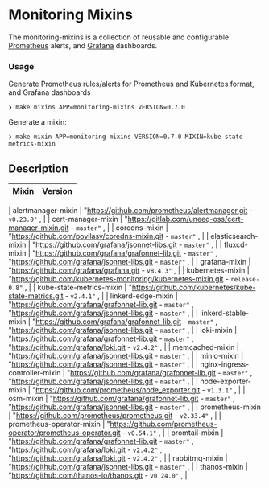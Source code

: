 # Monitoring Mixins

The monitoring-mixins is a collection of reusable and configurable
[Prometheus](https://prometheus.io/) alerts, and [Grafana](https://grafana.com)
dashboards.

### Usage

Generate Prometheus rules/alerts for Prometheus and Kubernetes format, and Grafana dashboards

```shell
❯ make mixins APP=monitoring-mixins VERSION=0.7.0
```

Generate a mixin:

```shell
❯ make mixin APP=monitoring-mixins VERSION=0.7.0 MIXIN=kube-state-metrics-mixin
```

## Description

| Mixin | Version |
|-------|:-------:|
<!-- BEGIN_MIXINS_DOC -->
| alertmanager-mixin | "https://github.com/prometheus/alertmanager.git - `v0.23.0"` , |
| cert-manager-mixin | "https://gitlab.com/uneeq-oss/cert-manager-mixin.git - `master"` , |
| coredns-mixin | "https://github.com/povilasv/coredns-mixin.git - `master"` , |
| elasticsearch-mixin | "https://github.com/grafana/jsonnet-libs.git - `master"` , |
| fluxcd-mixin | "https://github.com/grafana/grafonnet-lib.git - `master"` , "https://github.com/grafana/jsonnet-libs.git - `master"` , |
| grafana-mixin | "https://github.com/grafana/grafana.git - `v8.4.3"` , |
| kubernetes-mixin | "https://github.com/kubernetes-monitoring/kubernetes-mixin.git - `release-0.8"` , |
| kube-state-metrics-mixin | "https://github.com/kubernetes/kube-state-metrics.git - `v2.4.1"` , |
| linkerd-edge-mixin | "https://github.com/grafana/grafonnet-lib.git - `master"` , "https://github.com/grafana/jsonnet-libs.git - `master"` , |
| linkerd-stable-mixin | "https://github.com/grafana/grafonnet-lib.git - `master"` , "https://github.com/grafana/jsonnet-libs.git - `master"` , |
| loki-mixin | "https://github.com/grafana/grafonnet-lib.git - `master"` , "https://github.com/grafana/loki.git - `v2.4.2"` , |
| memcached-mixin | "https://github.com/grafana/jsonnet-libs.git - `master"` , |
| minio-mixin | "https://github.com/grafana/jsonnet-libs.git - `master"` , |
| nginx-ingress-controller-mixin | "https://github.com/grafana/grafonnet-lib.git - `master"` , "https://github.com/grafana/jsonnet-libs.git - `master"` , |
| node-exporter-mixin | "https://github.com/prometheus/node_exporter.git - `v1.3.1"` , |
| osm-mixin | "https://github.com/grafana/grafonnet-lib.git - `master"` , "https://github.com/grafana/jsonnet-libs.git - `master"` , |
| prometheus-mixin | "https://github.com/prometheus/prometheus.git - `v2.33.4"` , |
| prometheus-operator-mixin | "https://github.com/prometheus-operator/prometheus-operator.git - `v0.54.1"` , |
| promtail-mixin | "https://github.com/grafana/grafonnet-lib.git - `master"` , "https://github.com/grafana/loki.git - `v2.4.2"` , "https://github.com/grafana/loki.git - `v2.4.2"` , |
| rabbitmq-mixin | "https://github.com/grafana/jsonnet-libs.git - `master"` , |
| thanos-mixin | "https://github.com/thanos-io/thanos.git - `v0.24.0"` , |
<!-- END_MIXINS_DOC -->
